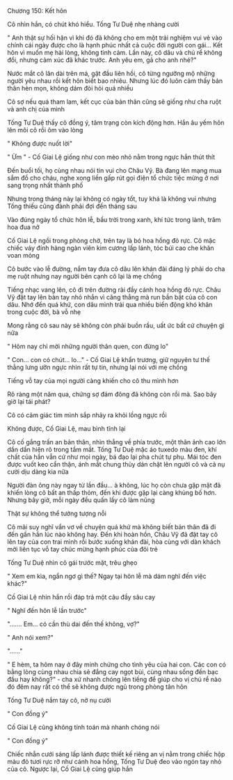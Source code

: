 




Chương 150: Kết hôn

Cô nhìn hắn, có chút khó hiểu. Tống Tư Duệ nhẹ nhàng cười

" Anh thật sự hối hận vì khi đó đã không cho em một trải nghiệm vui vẻ vào chính cái ngày được cho là hạnh phúc nhất cả cuộc đời người con gái... Kết hôn vì muốn mẹ hài lòng, không tình cảm. Lần này, cô dâu và chú rể không đổi, nhưng cảm xúc đã khác trước. Anh yêu em, gả cho anh nhé?"

Nước mắt cô lăn dài trên má, gật đầu liên hồi, cô từng ngưỡng mộ những người yêu nhau rồi kết hôn biết bao nhiêu. Nhưng lúc đó luôn cảm thấy bản thân hèn mọn, không dám đòi hỏi quá nhiều

Cô sợ nếu quá tham lam, kết cục của bản thân cũng sẽ giống như cha ruột và anh chị của mình

Tống Tư Duệ thấy cô đồng ý, tâm trạng còn kích động hơn. Hắn âu yếm hôn lên môi cô rồi ôm vào lòng

" Không được nuốt lời"

" Ừm " - Cố Giai Lệ giống như con mèo nhỏ nằm trong ngực hắn thút thít

Đến buổi tối, họ cùng nhau nói tin vui cho Châu Vỹ. Bà đang lên mạng mua sắm đồ cho cháu, nghe xong liền gấp rút gọi điện tổ chức tiệc mừng ở nơi sang trọng nhất thành phố


Nhưng trong tháng này lại không có ngày tốt, tuy khá là không vui nhưng Tống thiếu cũng đành phải đợi đến tháng sau

Vào đúng ngày tổ chức hôn lễ, bầu trời trong xanh, khí tức trong lành, trăm hoa đua nở

Cố Giai Lệ ngồi trong phòng chờ, trên tay là bó hoa hồng đỏ rực. Cô mặc chiếc váy đính hàng ngàn viên kim cương lấp lánh, tóc búi cao che khăn voan mỏng

Cô bước vào lễ đường, nắm tay đưa cô dâu lên khán đài đáng lý phải do cha mẹ ruột nhưng nay người bên cạnh cô lại là mẹ chồng

Tiếng nhạc vang lên, cô đi trên đường rải đầy cánh hoa hồng đỏ rực. Châu Vỹ đặt tay lên bàn tay nhỏ nhắn vì căng thẳng mà run bần bật của cô con dâu. Nhớ đến quá khứ, con dâu mình trải qua nhiều biến động khó khăn trong cuộc đời, bà vỗ nhẹ

Mong rằng cô sau này sẽ không còn phải buồn rầu, uất ức bất cứ chuyện gì nữa

" Hôm nay chỉ mời những người thân quen, con đừng lo"

" Con... con có chút... lo..." - Cố Giai Lệ khẩn trương, giữ nguyên tư thế thẳng lưng ưỡn ngực nhìn rất tự tin, nhưng lại nói với mẹ chồng

Tiếng vỗ tay của mọi người càng khiến cho cô thu mình hơn

Rõ ràng một năm qua, chứng sợ đám đông đã không còn rồi mà. Sao bây giờ lại tái phát?

Cô có cảm giác tim mình sắp nhảy ra khỏi lồng ngực rồi


Không được, Cố Giai Lệ, mau bình tĩnh lại

Cô cố gắng trấn an bản thân, nhìn thẳng về phía trước, một thân ảnh cao lớn dần dần hiện rõ trong tầm mắt. Tống Tư Duệ mặc áo tuxedo màu đen, khí chất của hắn vẫn cứ như mọi ngày, bá đạo lại pha chút tự phụ. Mái tóc đen được vuốt keo cẩn thận, ánh mắt chung thủy dán chặt lên người cô và cả nụ cười dịu dàng kia nữa

Người đàn ông này ngay từ lần đầu... à không, lúc họ còn chưa gặp mặt đã khiến lòng cô bất an thấp thỏm, đến khi được gặp lại càng khủng bố hơn. Nhưng bây giờ, mỗi ngày đều quấn lấy cô làm nũng

Thật sự không thể tưởng tượng nỗi

Cô mãi suy nghĩ vẩn vơ về chuyện quá khứ mà không biết bản thân đã đi đến gần hắn lúc nào không hay. Đến khi hoàn hồn, Châu Vỹ đã đặt tay cô lên tay của con trai mình rồi bước xuống khán đài, hòa cùng với dàn khách mời liên tục vỗ tay chúc mừng hạnh phúc của đôi trẻ

Tống Tư Duệ nhìn cô gái trước mặt, trêu ghẹo

" Xem em kìa, ngẩn ngơ gì thế? Ngay tại hôn lễ mà dám nghĩ đến việc khác?"

Cố Giai Lệ nhìn hắn rồi đáp trả một câu đầy sâu cay

" Nghĩ đến hôn lễ lần trước"

"....... Em... có cần thù dai đến thế không, vợ?"

" Anh nói xem?"

"......"

" E hèm, ta hôm nay ở đây minh chứng cho tình yêu của hai con. Các con có bằng lòng cùng nhau chia sẻ đắng cay ngọt bùi, cùng nhau sống đến bạc đầu hay không?" - cha xứ nhanh chóng lên tiếng để giúp cho vị chú rể nào đó đêm nay rất có thể sẽ không được ngủ trong phòng tân hôn

Tống Tư Duệ nắm tay cô, nở nụ cười

" Con đồng ý"

Cố Giai Lệ cũng không tính toán mà nhanh chóng nói

" Con đồng ý"

Chiếc nhẫn cưới sáng lấp lánh được thiết kế riêng an vị nằm trong chiếc hộp màu đỏ tươi rực rỡ như cánh hoa hồng, Tống Tư Duệ đeo vào ngón tay nhỏ của cô. Ngược lại, Cố Giai Lệ cũng giúp hắn




